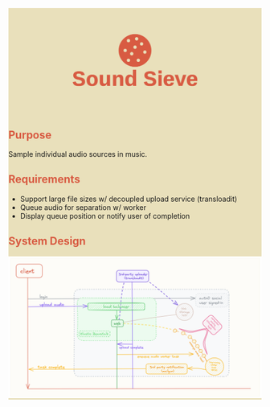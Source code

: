 <div style='background-color:#e9e0bb'>

![Sound Sieve Logo](public/img/Sound%20Sieve-logo/cover.png)

<div style='color:#d85b42'>

## Purpose
</div>
Sample individual audio sources in music.

<div style='color:#d85b42'>

## Requirements
</div>

* Support large file sizes w/ decoupled upload service (transloadit)
* Queue audio for separation w/ worker
* Display queue position or notify user of completion

<div style='color:#d85b42'>

## System Design
</div>

![System Design Diagram](public/img/sysdiag-background.png)
</div>